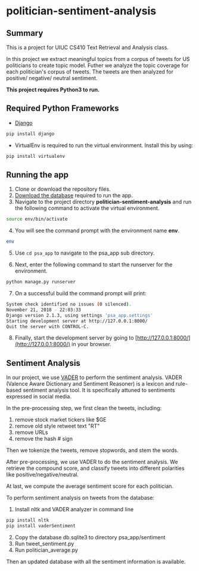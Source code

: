 # politician-sentiment-analysis

## Summary

This is a project for UIUC CS410 Text Retrieval and Analysis class.

In this project we extract meaningful topics from a corpus of tweets for US politicians to create topic model. Futher we analyze the topic coverage for each politician's corpus of tweets. The tweets are then analyzed for positive/ negative/ neutral sentiment.

**This project requires Python3 to run.**

## Required Python Frameworks

* [Django](https://www.djangoproject.com/)
```bash
pip install django
```

* VirtualEnv is required to run the virtual environment. Install this by using:
```bash
pip install virtualenv
```

## Running the app

1. Clone or download the repository files.
2. [Download the database](https://drive.google.com/file/d/15ngEeo4t_0wlyY8bhK91U7EXvhsXGQ6_/view?usp=sharing) required to run the app.
3. Navigate to the project directory **politician-sentiment-analysis** and run the following command to activate the virtual environment.

```bash
source env/bin/activate
```

4. You will see the command prompt with the environment name **env**.

```bash
env
```

5. Use ```cd psa_app``` to navigate to the psa_app sub directory.

6. Next, enter the following command to start the runserver for the environment.

```bash
python manage.py runserver
```

7. On a successful build the command prompt will print:

```bash
System check identified no issues (0 silenced).
November 21, 2018 - 22:03:33
Django version 2.1.3, using settings 'psa_app.settings'
Starting development server at http://127.0.0.1:8000/
Quit the server with CONTROL-C.
```
8. Finally, start the development server by going to [http://127.0.0.1:8000/](http://127.0.0.1:8000/) in your browser.


## Sentiment Analysis

In our project, we use [VADER](https://github.com/cjhutto/vaderSentiment) to perform the sentiment analysis. VADER (Valence Aware Dictionary and Sentiment Reasoner) is a lexicon and rule-based sentiment analysis tool. It is specifically attuned to sentiments expressed in social media.

In the pre-processing step, we first clean the tweets, including:

1. remove stock market tickers like $GE
2. remove old style retweet text "RT"
3. remove URLs
4. remove the hash # sign

Then we tokenize the tweets, remove stopwords, and stem the words.

After pre-processing, we use VADER to do the sentiment analysis. We retrieve the compound score, and classify tweets into different polarities like positive/negative/neutral.

At last, we compute the average sentiment score for each politician. 



To perform sentiment analysis on tweets from the database:

1. Install nltk and VADER analyzer in command line

```bash
pip install nltk
pip install vaderSentiment
```

2. Copy the database db.sqlite3 to directory psa_app/sentiment
3. Run tweet_sentiment.py
4. Run politician_average.py

Then an updated database with all the sentiment information is available.
